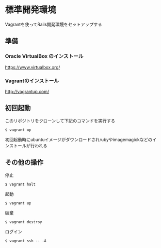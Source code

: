 
# 標準開発環境

Vagrantを使ってRails開発環境をセットアップする


## 準備

### Oracle VirtualBox のインストール

https://www.virtualbox.org/

### Vagrantのインストール

http://vagrantup.com/


## 初回起動

このリポジトリをクローンして下記のコマンドを実行する

```
$ vagrant up
```

初回起動時にubuntuイメージがダウンロードされrubyやimagemagickなどのインストールが行われる


## その他の操作

停止

```
$ vagrant halt
```

起動

```
$ vagrant up 
```

破棄

```
$ vagrant destroy
```

ログイン

```
$ vagrant ssh -- -A
```
